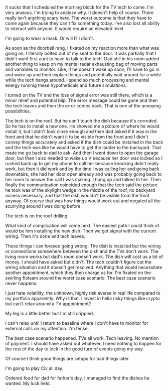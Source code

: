 It sucks that I scheduled the morning block for the TV tech to come. I'm very anxious. I'm trying to analyze why. It doesn't help of course. There really isn't anything scary here. The worst outcome is that they have to come again because they can't fix something today. I've also lost all ability to interact with anyone. It would require an elevated level

I'm going to wear a mask. Or will I? I didn't.

As soon as the doorbell rang, I fixated on my reaction more than what was going on. I literally bolted out of my seat to the door. It was partially that I didn't want first aunt to have to talk to the tech. Dad still in his room added another thing to keep on my mental radar exhausting bag of moving parts and variables to monitor. Like, if he doesn't wake up soon, I'll have to go in and wake up and then explain things and potentially wait around for a while while the tech hangs around. I spend so much processing and mental energy runnnig these hypotheticals and future simulations.

I turned on the TV and the loss of signal error was still there, which is a minor relief and potential blip. The error message could be gone and then the tech leaves and then the error comes back. That is one of the annoying possibilities.

The tech is on the roof. But he can't touch the dish because it's corroded. So he has to install a new one. He showed me a picture of where he would install it, but I didn't look close enough and then dad asked if it was in the front and that he didn't want it to be visible from the front and I didn't convey things accurately and asked if the dish could be installed in the back and the tech was like he would have to get the ladder to the backyard. That made me go back to dad to ask. And then I went down to open the garage door, but then I also needed to wake up V because her door was locked so I rushed back up to get my phone to call her because knocking didn't really work, but then it did work and by the time I was calling her and going back downstairs, she had her door open already and was probably going back to her room to answer the call I was making. I hung up and talked to her. Then finally the communication coincided enough that the tech said the picture he took was of the skylight wedge in the middle of the roof, no backyard access necessary, and that the dish wouldn't be visible from the front anyway. Of course that was how things would work out and negated all the scurrying around I was doing before.

The tech is on the roof drilling.

What kind of complication will come next. The easiest path I could think of would be him installing the new dish. Then we get signal with the current wiring. Then it's done and tech leaves.

These things I can foresee going wrong. The dish is installed but the wiring or connections somewhere between the dish and the TVs don't work. The living room works but dad's room doesn't work. The dish will cost us a lot of money. I should have asked but didn't. The tech couldn't figure out the wiring situation and it doesn't get resolved. Anything that would necessitate another appointment, which they then charge us for. I'm fixated on the swirling flotsam around the worst case scenario. The best case scenario never happens.

I just hate volatility, the unknown, highly risk averse in real life compared to my portfolio apparently. Why is that. I invest in hella risky things like crypto but can't relax around a TV appointment?

My leg is a little better but I'm still crippled.

I can't relax until I return to baseline where I don't have to monitor for external calls on my attention. I'm tense.

The best case scenario happened. TVs all work. Tech leaving. No mention of payment. I should have asked but whatever. I need nothing to happen for the rest of the day to lock in the good turn of events going my way.

Of course I think good things are setups for bad things later.

I'm going to play Civ all day.

Ordered food for dad for father's day. I managed to find the dishes he wanted. My luck held.

